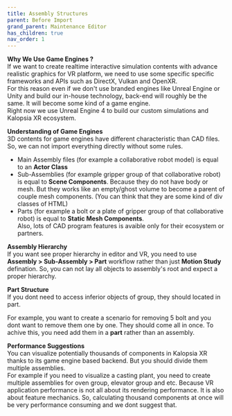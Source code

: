 ```yaml
---
title: Assembly Structures
parent: Before Import
grand_parent: Maintenance Editor
has_children: true
nav_order: 1
---
```


**Why We Use Game Engines ?**\
If we want to create realtime interactive simulation contents with advance realistic graphics for VR platform, we need to use some specific specific frameworks and APIs such as DirectX, Vulkan and OpenXR.\
For this reason even if we don't use branded engines like Unreal Engine or Unity and build our in-house technology, back-end will roughly be the same. It will become some kind of a game engine.\
Right now we use Unreal Engine 4 to build our custom simulations and Kalopsia XR ecosystem.

**Understanding of Game Engines**\
3D contents for game engines have different characteristic than CAD files. So, we can not import everything directly without some rules.
+ Main Assembly files (for example a collaborative robot model) is equal to an **Actor Class**
+ Sub-Assemblies (for example gripper group of that collaborative robot) is equal to **Scene Components**. Because they do not have body or mesh. But they works like an empty/ghost volume to become a parent of couple mesh components. (You can think that they are some kind of div classes of HTML)
+ Parts (for example a bolt or a plate of gripper group of that collaborative robot) is equal to **Static Mesh Components**.\
Also, lots of CAD program features is avaible only for their ecosystem or partners.

**Assembly Hierarchy**\
If you want see proper hierarchy in editor and VR, you need to use **Assembly > Sub-Assembly > Part** workflow rather than just **Motion Study** defination.
So, you can not lay all objects to assembly's root and expect a proper hierarchy.

**Part Structure**\
If you dont need to access inferior objects of group, they should located in part.

For example, you want to create a scenario for removing 5 bolt and you dont want to remove them one by one. They should come all in once.
To achive this, you need add them in a **part** rather than an assembly.

**Performance Suggestions**\
You can visualize potentially thousands of components in Kalopsia XR thanks to its game engine based backend. But you should divide them multiple assemblies.\
For example if you need to visualize a casting plant, you need to create multiple assemblies for oven group, elevator group and etc. Because VR application performance is not all about its rendering performance. It is also about feature mechanics. So, calculating thousand components at once will be very performance consuming and we dont suggest that.
